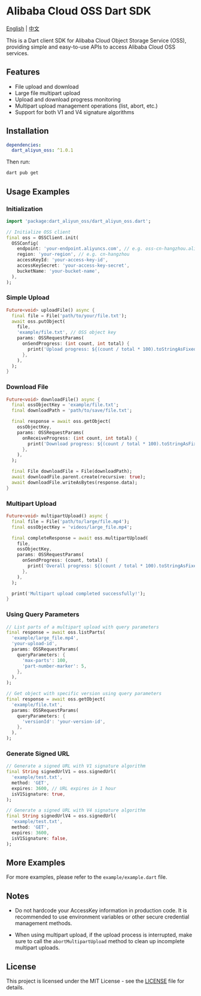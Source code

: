 # Alibaba Cloud OSS Dart SDK

[English](README.md) | [中文](README_zh.md)

This is a Dart client SDK for Alibaba Cloud Object Storage Service (OSS), providing simple and easy-to-use APIs to access Alibaba Cloud OSS services.

## Features

- File upload and download
- Large file multipart upload
- Upload and download progress monitoring
- Multipart upload management operations (list, abort, etc.)
- Support for both V1 and V4 signature algorithms

## Installation

```yaml
dependencies:
  dart_aliyun_oss: ^1.0.1
```

Then run:

```bash
dart pub get
```

## Usage Examples

### Initialization

```dart
import 'package:dart_aliyun_oss/dart_aliyun_oss.dart';

// Initialize OSS client
final oss = OSSClient.init(
  OSSConfig(
    endpoint: 'your-endpoint.aliyuncs.com', // e.g. oss-cn-hangzhou.aliyuncs.com
    region: 'your-region', // e.g. cn-hangzhou
    accessKeyId: 'your-access-key-id',
    accessKeySecret: 'your-access-key-secret',
    bucketName: 'your-bucket-name',
  ),
);
```

### Simple Upload

```dart
Future<void> uploadFile() async {
  final file = File('path/to/your/file.txt');
  await oss.putObject(
    file,
    'example/file.txt', // OSS object key
    params: OSSRequestParams(
      onSendProgress: (int count, int total) {
        print('Upload progress: ${(count / total * 100).toStringAsFixed(2)}%');
      },
    ),
  );
}
```

### Download File

```dart
Future<void> downloadFile() async {
  final ossObjectKey = 'example/file.txt';
  final downloadPath = 'path/to/save/file.txt';

  final response = await oss.getObject(
    ossObjectKey,
    params: OSSRequestParams(
      onReceiveProgress: (int count, int total) {
        print('Download progress: ${(count / total * 100).toStringAsFixed(2)}%');
      },
    ),
  );

  final File downloadFile = File(downloadPath);
  await downloadFile.parent.create(recursive: true);
  await downloadFile.writeAsBytes(response.data);
}
```

### Multipart Upload

```dart
Future<void> multipartUpload() async {
  final file = File('path/to/large/file.mp4');
  final ossObjectKey = 'videos/large_file.mp4';

  final completeResponse = await oss.multipartUpload(
    file,
    ossObjectKey,
    params: OSSRequestParams(
      onSendProgress: (count, total) {
        print('Overall progress: ${(count / total * 100).toStringAsFixed(2)}%');
      },
    ),
  );

  print('Multipart upload completed successfully!');
}
```

### Using Query Parameters

```dart
// List parts of a multipart upload with query parameters
final response = await oss.listParts(
  'example/large_file.mp4',
  'your-upload-id',
  params: OSSRequestParams(
    queryParameters: {
      'max-parts': 100,
      'part-number-marker': 5,
    },
  ),
);

// Get object with specific version using query parameters
final response = await oss.getObject(
  'example/file.txt',
  params: OSSRequestParams(
    queryParameters: {
      'versionId': 'your-version-id',
    },
  ),
);
```

### Generate Signed URL

```dart
// Generate a signed URL with V1 signature algorithm
final String signedUrlV1 = oss.signedUrl(
  'example/test.txt',
  method: 'GET',
  expires: 3600, // URL expires in 1 hour
  isV1Signature: true,
);

// Generate a signed URL with V4 signature algorithm
final String signedUrlV4 = oss.signedUrl(
  'example/test.txt',
  method: 'GET',
  expires: 3600,
  isV1Signature: false,
);
```

## More Examples

For more examples, please refer to the `example/example.dart` file.

## Notes

- Do not hardcode your AccessKey information in production code. It is recommended to use environment variables or other secure credential management methods.

- When using multipart upload, if the upload process is interrupted, make sure to call the `abortMultipartUpload` method to clean up incomplete multipart uploads.

## License

This project is licensed under the MIT License - see the [LICENSE](LICENSE) file for details.
